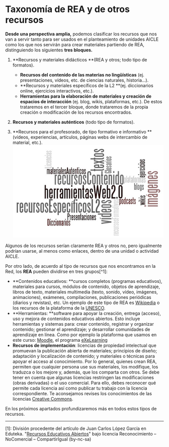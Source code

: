 # Taxonomía de REA y de otros recursos

**Desde una perspectiva amplia,** podemos clasificar los recursos que nos van a servir tanto para ser usados en el planteamiento de unidades AICLE como los que nos servirán para crear materiales partiendo de REA, distinguiendo los siguientes **tres bloques.** 

1. **Recursos y materiales didácticos **\(REA y otros; todo tipo de formatos\).

   * **Recursos del contenido de las materias no lingüísticas** \(ej. presentaciones, vídeos, etc. de ciencias naturales, historia...\).
   * **Recursos y materiales específicos de la L2 **\(ej. diccionarios online, ejercicios interactivos, etc.\).
   * **Herramientas para la elaboración de materiales y creación de espacios de interacción** \(ej. blog, wikis, plataformas, etc.\). De estos trataremos en el tercer bloque, donde trataremos de la propia creación o modificación de los recursos encontrados.

2. **Recursos y materiales auténticos** \(todo tipo de formatos\).

3. **Recursos para el profesorado, de tipo formativo e informativo **\(vídeos, experiencias, artículos, páginas webs de intercambio de material, etc.\).![REA AICLE bloque 2 taxonomia](img/recursos_especificos_bloque_2_p_11.jpg "Recursos: taxonomia")  

Algunos de los recursos serían claramente REA y otros no, pero igualmente podrían usarse, al menos como enlaces, dentro de una unidad o actividad AICLE.

Por otro lado, de acuerdo al tipo de recursos que nos encontramos en la Red, los **REA** pueden dividirse en tres grupos[^1]:

* **Contenidos educativos: **cursos completos \(programas educativos\), materiales para cursos, módulos de contenido, objetos de aprendizaje, libros de texto, materiales multimedia \(texto, sonido, vídeo, imágenes, animaciones\), exámenes, compilaciones, publicaciones periódicas \(diarios y revistas\), etc. Un ejemplo de este tipo de REA es [Wikipedia](http://www.wikipedia.org/) o los recursos de la plataforma de la [UNESCO](http://www.oerplatform.org/). 
* **Herramientas: **software para apoyar la creación, entrega \(acceso\), uso y mejora de contenidos educativos abiertos. Esto incluye herramientas y sistemas para: crear contenido, registrar y organizar contenido; gestionar el aprendizaje; y desarrollar comunidades de aprendizaje en línea. Como por ejemplo la plataforma que usamos en este curso: [Moodle](https://moodle.org/), el programa [eXeLearning](http://exelearning.net/)
* **Recursos de implementación**: licencias de propiedad intelectual que promuevan la publicación abierta de materiales; principios de diseño; adaptación y localización de contenido; y materiales o técnicas para apoyar el acceso al conocimiento. Por lo general, quienes crean REA, permiten que cualquier persona use sus materiales, los modifique, los traduzca o los mejore y, además, que los comparta con otros. Se debe tener en cuenta que algunas licencias restringen las modificaciones \(obras derivadas\) o el uso comercial. Para ello, debes reconocer qué permite cada licencia así como publicar tu trabajo con la licencia correspondiente. Te aconsejamos revises los conocimientos de las licencias [Creative Commons](http://creativecommons.org/).

En los próximos apartados profundizaremos más en todos estos tipos de recursos.

---

\[1\]: División procedente del artículo de Juan Carlos López García en Eduteka. "[Recursos Educativos Abiertos](http://eduteka.icesi.edu.co/articulos/OER)" bajo licencia Reconocimiento – NoComercial – CompartirIgual \(by-nc-sa\)


